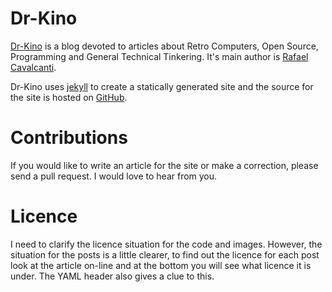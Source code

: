 # Dr-Kino
[Dr-Kino](https://dr-kino.github.io) is a blog devoted to articles about Retro Computers, Open Source, Programming and General Technical Tinkering. It's main author is [Rafael Cavalcanti](https://dr-kino.github.io/profile/rafaelcavalcanti).

Dr-Kino uses [jekyll](http://jekyllrb.com/) to create a statically generated site and the source for the site is hosted on [GitHub](https://github.com/dr-kino/dr-kino.github.io).

# Contributions
If you would like to write an article for the site or make a correction, please send a pull request. I would love to hear from you.

# Licence
I need to clarify the licence situation for the code and images.  However, the situation for the posts is a little clearer, to find out the licence for each post look at the article on-line and at the bottom you will see what licence it is under.  The YAML header also gives a clue to this.
